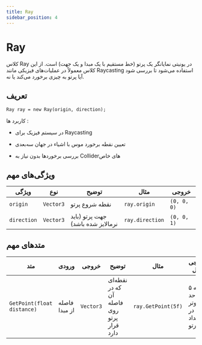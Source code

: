 ```yaml
---
title: Ray
sidebar_position: 4
---
```


# Ray

کلاس Ray در یونیتی نمایانگر یک پرتو (خط مستقیم با یک مبدا و یک جهت) است. از این کلاس معمولاً در عملیات‌های فیزیکی مانند Raycasting استفاده می‌شود تا بررسی شود آیا پرتو به چیزی برخورد می‌کند یا نه.

## تعریف

```
Ray ray = new Ray(origin, direction);

```

کاربرد ها :

-   در سیستم فیزیک برای Raycasting

-   تعیین نقطه برخورد موس با اشیاء در جهان سه‌بعدی

-   بررسی برخوردها بدون نیاز به Colliderهای خاص

## ویژگی‌های مهم

| ویژگی       | نوع       | توضیح                             | مثال            | خروجی       |
| ----------- | --------- | --------------------------------- | --------------- | ----------- |
| `origin`    | `Vector3` | نقطه شروع پرتو                    | `ray.origin`    | `(0, 0, 0)` |
| `direction` | `Vector3` | جهت پرتو (باید نرمالایز شده باشد) | `ray.direction` | `(0, 0, 1)` |

## متدهای مهم

| متد                        | ورودی         | خروجی     | توضیح                                     | مثال               | خروجی مثال                       |
| -------------------------- | ------------- | --------- | ----------------------------------------- | ------------------ | -------------------------------- |
| `GetPoint(float distance)` | فاصله از مبدا | `Vector3` | نقطه‌ای که در آن فاصله روی پرتو قرار دارد | `ray.GetPoint(5f)` | نقطه ۵ واحد جلوتر در امتداد پرتو |
